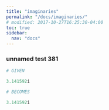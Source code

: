 ```yaml
---
title: "imaginaries"
permalink: "/docs/imaginaries/"
# modified: 2017-10-27T16:25:30-04:00
toc: true
sidebar:
  nav: "docs"
---
```

### unnamed test 381
```ruby
# GIVEN

3.141592i

```
```ruby
# BECOMES

3.141592i
```
